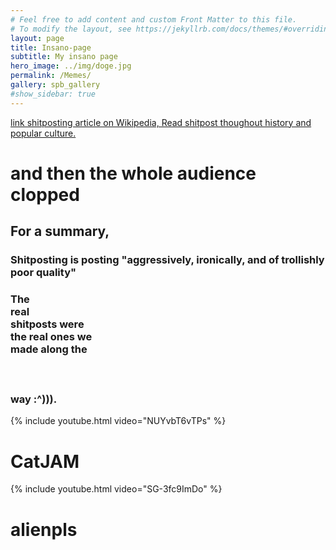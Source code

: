 ```yaml
---
# Feel free to add content and custom Front Matter to this file.
# To modify the layout, see https://jekyllrb.com/docs/themes/#overriding-theme-defaults
layout: page
title: Insano-page
subtitle: My insano page
hero_image: ../img/doge.jpg
permalink: /Memes/
gallery: spb_gallery
#show_sidebar: true
---
```


[link shitposting article on Wikipedia, Read shitpost thoughout history and popular culture.](https://en.wikipedia.org/wiki/Shitposting) 

<h1>and then the whole audience clopped</h1>

<h2>For a summary,</h2> 

<h3> Shitposting is posting "aggressively, ironically, and of trollishly poor quality"</h3>

<h3> The <br> real <br> shitposts were <br> the real ones we <br> made along the <br> <br> <br> <br> way :^))).</h3>


{% include youtube.html video="NUYvbT6vTPs" %}

# CatJAM

{% include youtube.html video="SG-3fc9ImDo" %}

# alienpls
